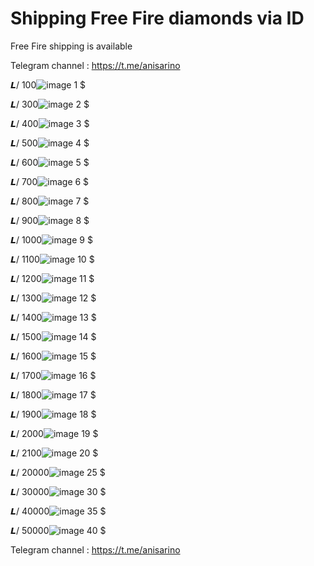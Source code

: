 # Shipping Free Fire diamonds via ID
Free Fire  shipping is available

Telegram channel : https://t.me/anisarino

𝙇/ 100![image](https://github.com/anis-git-VIP/Free-Fire-gem-shipping-is-available/assets/164948826/f7325535-bde5-45b2-8089-48839d329b9e) 1 $


𝙇/ 300![image](https://github.com/anis-git-VIP/Free-Fire-gem-shipping-is-available/assets/164948826/8c69b388-6ec5-42d0-b742-133f642ba708) 2 $


𝙇/ 400![image](https://github.com/anis-git-VIP/Free-Fire-gem-shipping-is-available/assets/164948826/02d4cace-3eef-4296-8777-5396c05354f1) 3 $


𝙇/ 500![image](https://github.com/anis-git-VIP/Free-Fire-gem-shipping-is-available/assets/164948826/b72a29bb-470a-4e42-8590-e46a53c01412) 4 $


𝙇/ 600![image](https://github.com/anis-git-VIP/Free-Fire-gem-shipping-is-available/assets/164948826/873f9429-b71f-4c87-b531-397aeadf3a42) 5 $


𝙇/ 700![image](https://github.com/anis-git-VIP/Free-Fire-gem-shipping-is-available/assets/164948826/369e60a1-da15-4164-9e2a-dbd0323d5fee) 6 $


𝙇/ 800![image](https://github.com/anis-git-VIP/Free-Fire-gem-shipping-is-available/assets/164948826/8c69b388-6ec5-42d0-b742-133f642ba708) 7 $

𝙇/ 900![image](https://github.com/anis-git-VIP/Free-Fire-gem-shipping-is-available/assets/164948826/8c69b388-6ec5-42d0-b742-133f642ba708) 8 $


𝙇/ 1000![image](https://github.com/anis-git-VIP/Free-Fire-gem-shipping-is-available/assets/164948826/8c69b388-6ec5-42d0-b742-133f642ba708) 9 $


𝙇/ 1100![image](https://github.com/anis-git-VIP/Free-Fire-gem-shipping-is-available/assets/164948826/8c69b388-6ec5-42d0-b742-133f642ba708) 10 $


𝙇/ 1200![image](https://github.com/anis-git-VIP/Free-Fire-gem-shipping-is-available/assets/164948826/8c69b388-6ec5-42d0-b742-133f642ba708) 11 $

𝙇/ 1300![image](https://github.com/anis-git-VIP/Free-Fire-gem-shipping-is-available/assets/164948826/8c69b388-6ec5-42d0-b742-133f642ba708) 12 $ 

𝙇/ 1400![image](https://github.com/anis-git-VIP/Free-Fire-gem-shipping-is-available/assets/164948826/8c69b388-6ec5-42d0-b742-133f642ba708) 13 $ 

𝙇/ 1500![image](https://github.com/anis-git-VIP/Free-Fire-gem-shipping-is-available/assets/164948826/8c69b388-6ec5-42d0-b742-133f642ba708) 14 $ 

𝙇/ 1600![image](https://github.com/anis-git-VIP/Free-Fire-gem-shipping-is-available/assets/164948826/8c69b388-6ec5-42d0-b742-133f642ba708) 15 $ 

𝙇/ 1700![image](https://github.com/anis-git-VIP/Free-Fire-gem-shipping-is-available/assets/164948826/8c69b388-6ec5-42d0-b742-133f642ba708) 16 $ 

𝙇/ 1800![image](https://github.com/anis-git-VIP/Free-Fire-gem-shipping-is-available/assets/164948826/8c69b388-6ec5-42d0-b742-133f642ba708) 17 $ 

𝙇/ 1900![image](https://github.com/anis-git-VIP/Free-Fire-gem-shipping-is-available/assets/164948826/8c69b388-6ec5-42d0-b742-133f642ba708) 18 $ 

𝙇/ 2000![image](https://github.com/anis-git-VIP/Free-Fire-gem-shipping-is-available/assets/164948826/8c69b388-6ec5-42d0-b742-133f642ba708) 19 $ 

𝙇/ 2100![image](https://github.com/anis-git-VIP/Free-Fire-gem-shipping-is-available/assets/164948826/8c69b388-6ec5-42d0-b742-133f642ba708) 20 $

𝙇/ 20000![image](https://github.com/anis-git-VIP/Free-Fire-gem-shipping-is-available/assets/164948826/8c69b388-6ec5-42d0-b742-133f642ba708) 25 $

𝙇/ 30000![image](https://github.com/anis-git-VIP/Free-Fire-gem-shipping-is-available/assets/164948826/8c69b388-6ec5-42d0-b742-133f642ba708) 30 $

𝙇/ 40000![image](https://github.com/anis-git-VIP/Free-Fire-gem-shipping-is-available/assets/164948826/8c69b388-6ec5-42d0-b742-133f642ba708) 35 $

𝙇/ 50000![image](https://github.com/anis-git-VIP/Free-Fire-gem-shipping-is-available/assets/164948826/8c69b388-6ec5-42d0-b742-133f642ba708) 40 $

Telegram channel : https://t.me/anisarino
